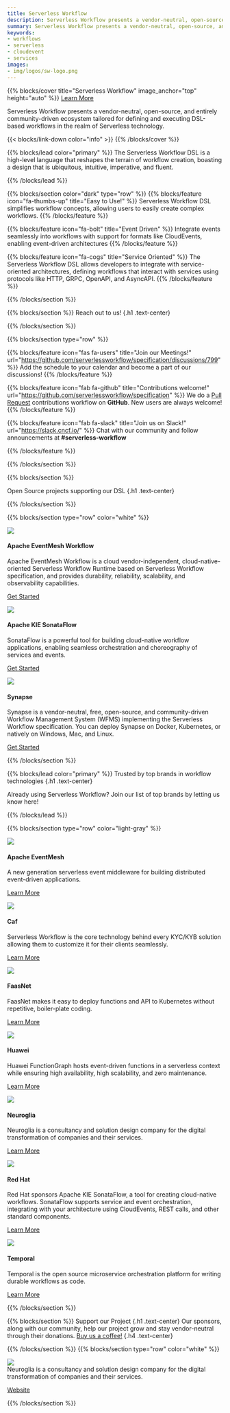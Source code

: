 ```yaml
---
title: Serverless Workflow
description: Serverless Workflow presents a vendor-neutral, open-source, and entirely community-driven ecosystem tailored for defining and executing DSL-based workflows in the realm of Serverless technology.
summary: Serverless Workflow presents a vendor-neutral, open-source, and entirely community-driven ecosystem tailored for defining and executing DSL-based workflows in the realm of Serverless technology.
keywords:
- workflows
- serverless
- cloudevent
- services
images:
- img/logos/sw-logo.png
---
```


{{% blocks/cover title="Serverless Workflow" image_anchor="top" height="auto" %}}
<a class="btn btn-lg btn-primary me-3 mb-4" href="https://github.com/serverlessworkflow/specification/blob/main/README.md">
  Learn More <i class="fas fa-arrow-alt-circle-right ms-2"></i>
</a>
<p class="lead mt-5">Serverless Workflow presents a vendor-neutral, open-source, and entirely community-driven ecosystem tailored for defining and executing DSL-based workflows in the realm of Serverless technology.</p>

{{< blocks/link-down color="info" >}}
{{% /blocks/cover %}}


{{% blocks/lead color="primary" %}}
The Serverless Workflow DSL is a high-level language that reshapes the terrain of workflow creation, boasting a design that is ubiquitous, intuitive, imperative, and fluent.

{{% /blocks/lead %}}


{{% blocks/section color="dark" type="row" %}}
{{% blocks/feature icon="fa-thumbs-up" title="Easy to Use!" %}}
Serverless Workflow DSL simplifies workflow concepts, allowing users to easily create complex workflows.
{{% /blocks/feature %}}


{{% blocks/feature icon="fa-bolt" title="Event Driven" %}}
Integrate events seamlessly into workflows with support for formats like CloudEvents, enabling event-driven architectures
{{% /blocks/feature %}}


{{% blocks/feature icon="fa-cogs" title="Service Oriented" %}}
The Serverless Workflow DSL allows developers to integrate with service-oriented architectures, defining workflows that interact with services using protocols like HTTP, GRPC, OpenAPI, and AsyncAPI.
{{% /blocks/feature %}}

{{% /blocks/section %}}

{{% blocks/section %}}
Reach out to us!
{.h1 .text-center}

{{% /blocks/section %}}

{{% blocks/section type="row" %}}

{{% blocks/feature icon="fas fa-users" title="Join our Meetings!" url="https://github.com/serverlessworkflow/specification/discussions/799" %}}
Add the schedule to your calendar and become a part of our discussions!
{{% /blocks/feature %}}

{{% blocks/feature icon="fab fa-github" title="Contributions welcome!"
    url="https://github.com/serverlessworkflow/specification" %}}
We do a [Pull Request](https://github.com/serverlessworkflow/specification/pulls)
contributions workflow on **GitHub**. New users are always welcome!
{{% /blocks/feature %}}

{{% blocks/feature icon="fab fa-slack" title="Join us on Slack!"
    url="https://slack.cncf.io/" %}}
Chat with our community and follow announcements at **#serverless-workflow**

{{% /blocks/feature %}}

{{% /blocks/section %}}

{{% blocks/section %}}

Open Source projects supporting our DSL
{.h1 .text-center}

{{% /blocks/section %}}

{{% blocks/section type="row" color="white" %}}

<div class="col-lg-4 mb-5 mb-lg-0 text-center">
  <div class="mb-4 h1">
    <img src="img/logos/eventmesh.png" class="img-logo"/>
  </div>
  <h4 class="h3">
    Apache EventMesh Workflow
  </h4>
  <div class="mb-0">
    Apache EventMesh Workflow is a cloud vendor-independent, cloud-native-oriented Serverless Workflow Runtime based on Serverless Workflow specification, and provides durability, reliability, scalability, and observability capabilities.
  </div>
  <p><a class="me-3 mb-4" href="https://github.com/apache/eventmesh-workflow">Get Started</a></p>
</div>

<div class="col-lg-4 mb-5 mb-lg-0 text-center">
  <div class="mb-4 h1">
    <img src="img/logos/kogito.png" class="img-logo"/>
  </div>
  <h4 class="h3">
    Apache KIE SonataFlow
  </h4>
  <div class="mb-0">
    SonataFlow is a powerful tool for building cloud-native workflow applications, enabling seamless orchestration and choreography of services and events.
  </div>
  <p><a class="me-3 mb-4" href="https://sonataflow.org">Get Started</a></p>
</div>

<div class="col-lg-4 mb-5 mb-lg-0 text-center">
  <div class="mb-4 h1">
    <img src="img/logos/synapselogo.png" class="img-logo"/>
  </div>
  <h4 class="h3">
    Synapse
  </h4>
  <div class="mb-0">
    Synapse is a vendor-neutral, free, open-source, and community-driven Workflow Management System (WFMS) implementing the Serverless Workflow specification. You can deploy Synapse on Docker, Kubernetes, or natively on Windows, Mac, and Linux.
  </div>
  <p><a class="me-3 mb-4" href="https://github.com/serverlessworkflow/synapse">Get Started</a></p>
</div>

{{% /blocks/section %}}

{{% blocks/lead color="primary" %}}
Trusted by top brands in workflow technologies
{.h1 .text-center}

Already using Serverless Workflow? Join our list of top brands by letting us know here!

{{% /blocks/lead %}}

{{% blocks/section type="row" color="light-gray" %}}

<div class="col-lg-4 mb-5 mb-lg-0 text-center">
  <div class="mb-4 h1">
    <img src="img/logos/eventmesh2.png" class="img-logo-company"/>
  </div>
  <h4 class="h3">
    Apache EventMesh
  </h4>
  <div class="mb-0">
    A new generation serverless event middleware for building distributed event-driven applications.
  </div>
  <p><a class="me-3 mb-4" href="https://github.com/apache/eventmesh">Learn More</a></p>
</div>

<div class="col-lg-4 mb-5 mb-lg-0 text-center">
  <div class="mb-4 h1">
    <img src="img/logos/caf.png" class="img-logo-company"/>
  </div>
  <h4 class="h3">
    Caf
  </h4>
  <div class="mb-0">
    Serverless Workflow is the core technology behind every KYC/KYB solution allowing them to customize it for their clients seamlessly.
  </div>
  <p><a class="me-3 mb-4" href="https://caf.io/">Learn More</a></p>
</div>

<div class="col-lg-4 mb-5 mb-lg-0 text-center">
  <div class="mb-4 h1">
    <img src="img/logos/faasnet.png" class="img-logo-company"/>
  </div>
  <h4 class="h3">
    FaasNet
  </h4>
  <div class="mb-0">
    FaasNet makes it easy to deploy functions and API to Kubernetes without repetitive, boiler-plate coding.
  </div>
  <p><a class="me-3 mb-4" href="https://github.com/simpleidserver/FaasNet">Learn More</a></p>
</div>

<div class="col-lg-4 mb-5 mb-lg-0 text-center">
  <div class="mb-4 h1">
    <img src="img/logos/huawei.png" class="img-logo-company"/>
  </div>
  <h4 class="h3">
    Huawei
  </h4>
  <div class="mb-0">
    Huawei FunctionGraph hosts event-driven functions in a serverless context while ensuring high availability, high scalability, and zero maintenance.
  </div>
  <p><a class="me-3 mb-4" href="https://www.huaweicloud.com/intl/en-us/product/functiongraph.html">Learn More</a></p>
</div>

<div class="col-lg-4 mb-5 mb-lg-0 text-center">
  <div class="mb-4 h1">
    <img src="img/logos/neuroglia.png" class="img-logo-company"/>
  </div>
  <h4 class="h3">
    Neuroglia
  </h4>
  <div class="mb-0">
    Neuroglia is a consultancy and solution design company for the digital transformation of companies and their services.
  </div>
  <p><a class="me-3 mb-4" href="https://neuroglia.io/">Learn More</a></p>
</div>

<div class="col-lg-4 mb-5 mb-lg-0 text-center">
  <div class="mb-4 h1">
    <img src="img/logos/redhat.png" class="img-logo-company"/>
  </div>
  <h4 class="h3">
    Red Hat
  </h4>
  <div class="mb-0">
Red Hat sponsors Apache KIE SonataFlow, a tool for creating cloud-native workflows. SonataFlow supports service and event orchestration, integrating with your architecture using CloudEvents, REST calls, and other standard components.
  </div>
  <p><a class="me-3 mb-4" href="https://www.redhat.com/en/technologies/cloud-computing/openshift/serverless">Learn More</a></p>
</div>

<div class="col-lg-4 mb-5 mb-lg-0 text-center">
  <div class="mb-4 h1">
    <img src="img/logos/temporal.png" class="img-logo-company"/>
  </div>
  <h4 class="h3">
    Temporal
  </h4>
  <div class="mb-0">
    Temporal is the open source microservice orchestration platform for writing durable workflows as code.
  </div>
  <p><a class="me-3 mb-4" href="https://temporal.io/">Learn More</a></p>
</div>

<!--
<div class="col-lg-4 mb-5 mb-lg-0 text-center">
  <div class="mb-4 h1">
    <img src="img/logos/kogito.png" class="img-logo"/>
  </div>
  <h4 class="h3">
    OpenEnterprise
  </h4>
  <div class="mb-0">
    OpenEnterprise Automatiko helps you build better services and functions based on workflows expressed with well known standards.
  </div>
  <p><a class="me-3 mb-4" href="https://automatiko.io/">Learn More</a></p>
</div>
-->

{{% /blocks/section %}}

{{% blocks/section %}}
Support our Project
{.h1 .text-center}
Our sponsors, along with our community, help our project grow and stay vendor-neutral through their donations. <a class="me-3 mb-4" href="https://crowdfunding.lfx.linuxfoundation.org/projects/beb979ae-75b5-4589-a2d0-f82949253bb7">Buy us a coffee!</a>
{.h4 .text-center}

{{% /blocks/section %}}
{{% blocks/section type="row" color="white" %}}
<div class="col-lg-4 mb-5 mb-lg-0 text-center">
  <div class="mb-4 h1">
    <img src="img/logos/neuroglia.png" class="img-logo-company"/>
  </div>
  <div class="mb-0">
    Neuroglia is a consultancy and solution design company for the digital transformation of companies and their services.
  </div>
  <p><a class="me-3 mb-4" href="https://neuroglia.io/">Website</a></p>
</div>
{{% /blocks/section %}}

